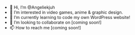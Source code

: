 - 👋 Hi, I’m @Angeliekjuh
- 👀 I’m interested in video games, anime & graphic design.
- 🌱 I’m currently learning to code my own WordPress website!
- 💞️ I’m looking to collaborate on [coming soon!]
- 📫 How to reach me [coming soon!]

<!---
Angeliekjuh/Angeliekjuh is a ✨ special ✨ repository because its `README.md` (this file) appears on your GitHub profile.
You can click the Preview link to take a look at your changes.
--->
